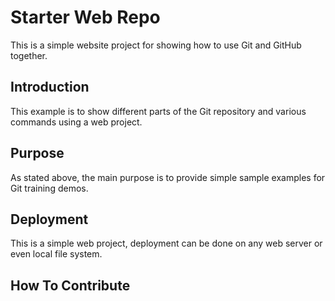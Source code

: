 # Starter Web Repo

This is a simple website project for showing how to use Git and GitHub together.

## Introduction

This example is to show different parts of the Git repository and various commands using a web project.

## Purpose

As stated above, the main purpose is to provide simple sample examples for Git training demos.

## Deployment

This is a simple web project, deployment can be done on any web server or even local file system.

## How To Contribute
